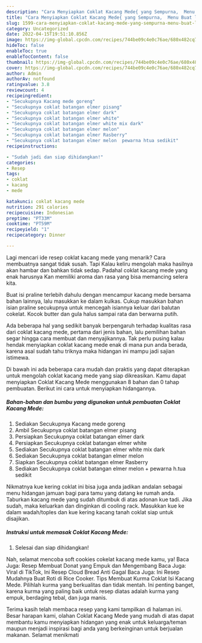 ```yaml
---
description: "Cara Menyiapkan Coklat Kacang Mede{ yang Sempurna,  Menu Buat lebaran"
title: "Cara Menyiapkan Coklat Kacang Mede{ yang Sempurna,  Menu Buat lebaran"
slug: 1599-cara-menyiapkan-coklat-kacang-mede-yang-sempurna-menu-buat-lebaran
category: Uncategorized
date: 2022-04-15T19:51:10.856Z
image: https://img-global.cpcdn.com/recipes/744be09c4e0c76ae/680x482cq70/coklat-kacang-mede-foto-resep-utama.jpg
hideToc: false
enableToc: true
enableTocContent: false
thumbnail: https://img-global.cpcdn.com/recipes/744be09c4e0c76ae/680x482cq70/coklat-kacang-mede-foto-resep-utama.jpg
cover: https://img-global.cpcdn.com/recipes/744be09c4e0c76ae/680x482cq70/coklat-kacang-mede-foto-resep-utama.jpg
author: Admin
authorAv: notfound
ratingvalue: 3.8
reviewcount: 4
recipeingredient:
- "Secukupnya Kacang mede goreng"
- "Secukupnya coklat batangan elmer pisang"
- "Secukupnya coklat batangan elmer dark"
- "Secukupnya coklat batangan elmer white"
- "Secukupnya coklat batangan elmer white mix dark"
- "Secukupnya coklat batangan elmer melon"
- "Secukupnya coklat batangan elmer Rasberry"
- "Secukupnya coklat batangan elmer melon  pewarna htua sedikit"
recipeinstructions:

- "Sudah jadi dan siap dihidangkan!"
categories:
- Resep
tags:
- coklat
- kacang
- mede

katakunci: coklat kacang mede 
nutrition: 291 calories
recipecuisine: Indonesian
preptime: "PT33M"
cooktime: "PT59M"
recipeyield: "1"
recipecategory: Dinner

---
```



Lagi mencari ide resep coklat kacang mede yang menarik? Cara membuatnya sangat tidak susah. Tapi Kalau keliru mengolah maka hasilnya akan hambar dan bahkan tidak sedap. Padahal coklat kacang mede yang enak harusnya Kan memiliki aroma dan rasa yang bisa memancing selera kita.


Buat isi praline terlebih dahulu dengan mencampur kacang mede bersama bahan lainnya, lalu masukkan ke dalam kulkas. Cukup masukkan bahan isian praline secukupnya untuk mencegah isiannya keluar dari balutan cokelat. Kocok butter dan gula halus sampai rata dan berwarna putih.

Ada beberapa hal yang sedikit banyak berpengaruh terhadap kualitas rasa dari coklat kacang mede, pertama dari jenis bahan, lalu pemilihan bahan segar hingga cara membuat dan menyajikannya. Tak perlu pusing kalau hendak menyiapkan coklat kacang mede enak di mana pun anda berada, karena asal sudah tahu triknya maka hidangan ini mampu jadi sajian istimewa.


Di bawah ini ada beberapa cara mudah dan praktis yang dapat diterapkan untuk mengolah coklat kacang mede yang siap dikreasikan. Kamu dapat menyiapkan Coklat Kacang Mede menggunakan 8 bahan dan 0 tahap pembuatan. Berikut ini cara untuk menyiapkan hidangannya.

<!--inarticleads1-->

##### Bahan-bahan dan bumbu yang digunakan untuk pembuatan Coklat Kacang Mede:

1. Sediakan Secukupnya Kacang mede goreng
1. Ambil Secukupnya coklat batangan elmer pisang
1. Persiapkan Secukupnya coklat batangan elmer dark
1. Persiapkan Secukupnya coklat batangan elmer white
1. Sediakan Secukupnya coklat batangan elmer white mix dark
1. Sediakan Secukupnya coklat batangan elmer melon
1. Siapkan Secukupnya coklat batangan elmer Rasberry
1. Sediakan Secukupnya coklat batangan elmer melon + pewarna h.tua sedikit


Nikmatnya kue kering coklat ini bisa juga anda jadikan andalan sebagai menu hidangan jamuan bagi para tamu yang datang ke rumah anda. Taburkan kacang mede yang sudah ditumbuk di atas adonan kue tadi. Jika sudah, maka keluarkan dan dinginkan di cooling rack. Masukkan kue ke dalam wadah/toples dan kue kering kacang tanah coklat siap untuk disajikan. 

<!--inarticleads2-->

##### Instruksi untuk memasak Coklat Kacang Mede:


1. Selesai dan siap dihidangkan!

Nah, selamat mencoba soft cookies cokelat kacang mede kamu, ya! Baca Juga: Resep Membuat Donat yang Empuk dan Mengembang Baca Juga: Viral di TikTok, Ini Resep Cloud Bread Anti Gagal Baca Juga: Ini Resep Mudahnya Buat Roti di Rice Cooker. Tips Membuat Kurma Coklat Isi Kacang Mede. Pilihlah kurma yang berkualitas dan tidak mentah. Ini penting banget, karena kurma yang paling baik untuk resep diatas adalah kurma yang empuk, berdaging tebal, dan juga manis. 

Terima kasih telah membaca resep yang kami tampilkan di halaman ini. Besar harapan kami, olahan Coklat Kacang Mede yang mudah di atas dapat membantu kamu menyiapkan hidangan yang enak untuk keluarga/teman maupun menjadi inspirasi bagi anda yang berkeinginan untuk berjualan makanan. Selamat menikmati
